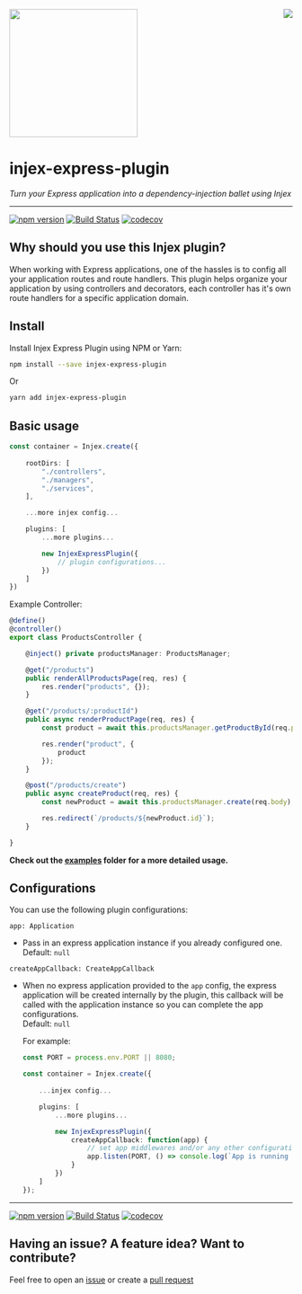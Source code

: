 <img src="https://github.com/uditalias/injex/raw/master/assets/logo.png" width="228" /> <a href="https://github.com/langauge/langauge"><img src="https://badge.langauge.io/uditalias/injex-express-plugin" align="right" /></a>

# injex-express-plugin

_Turn your Express application into a dependency-injection ballet using Injex_

---

[![npm version](https://badge.fury.io/js/injex-express-plugin.svg)](https://badge.fury.io/js/injex-express-plugin)
[![Build Status](https://travis-ci.org/uditalias/injex-express-plugin.svg?branch=master)](https://travis-ci.org/uditalias/injex-express-plugin)
[![codecov](https://codecov.io/gh/uditalias/injex-express-plugin/branch/master/graph/badge.svg)](https://codecov.io/gh/uditalias/injex-express-plugin)

## Why should you use this Injex plugin?
When working with Express applications, one of the hassles is to config all your application routes and route handlers. This plugin helps organize your application by using controllers and decorators, each controller has it's own route handlers for a specific application domain.

## Install

Install Injex Express Plugin using NPM or Yarn:

```bash
npm install --save injex-express-plugin
```
Or
```bash
yarn add injex-express-plugin
```

## Basic usage

```typescript
const container = Injex.create({
	
	rootDirs: [
		"./controllers",
		"./managers",
		"./services",
	],

	...more injex config...

	plugins: [
		...more plugins...

		new InjexExpressPlugin({
			// plugin configurations...
		})
	]
})
```

Example Controller:

```typescript
@define()
@controller()
export class ProductsController {

	@inject() private productsManager: ProductsManager;

	@get("/products")
	public renderAllProductsPage(req, res) {
		res.render("products", {});
	}

	@get("/products/:productId")
	public async renderProductPage(req, res) {
		const product = await this.productsManager.getProductById(req.params.productId);

		res.render("product", {
			product
		});
	}

	@post("/products/create")
	public async createProduct(req, res) {
		const newProduct = await this.productsManager.create(req.body);

		res.redirect(`/products/${newProduct.id}`);
	}

}
```

**Check out the [examples](examples/) folder for a more detailed usage.**


## Configurations

You can use the following plugin configurations:

`app: Application`  
- Pass in an express application instance if you already configured one.  
Default: `null`


`createAppCallback: CreateAppCallback`  
- When no express application provided to the `app` config, the express application will be created internally by the plugin, this callback will be called with the application instance so you can complete the app configurations.  
Default: `null`

	For example:

	```typescript
	const PORT = process.env.PORT || 8080;

	const container = Injex.create({
		
		...injex config...

		plugins: [
			...more plugins...

			new InjexExpressPlugin({
				createAppCallback: function(app) {
					// set app middlewares and/or any other configurations here...
					app.listen(PORT, () => console.log(`App is running on ${PORT}...`));
				}
			})
		]
	});
	```

---

[![npm version](https://badge.fury.io/js/injex-express-plugin.svg)](https://badge.fury.io/js/injex-express-plugin)
[![Build Status](https://travis-ci.org/uditalias/injex-express-plugin.svg?branch=master)](https://travis-ci.org/uditalias/injex-express-plugin)
[![codecov](https://codecov.io/gh/uditalias/injex-express-plugin/branch/master/graph/badge.svg)](https://codecov.io/gh/uditalias/injex-express-plugin)

## Having an issue? A feature idea? Want to contribute?
Feel free to open an [issue](https://github.com/uditalias/injex-express-plugin/issues/new)  or create a [pull request](https://github.com/uditalias/injex-express-plugin/compare)
